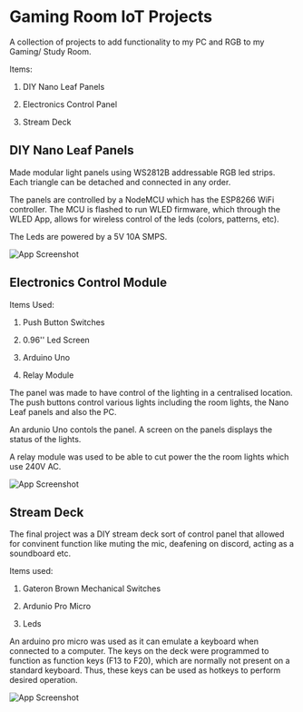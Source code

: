
# Gaming Room IoT Projects

A collection of projects to add functionality to my PC and RGB to my Gaming/ Study Room.

Items:

1. DIY Nano Leaf Panels

2. Electronics Control Panel

3. Stream Deck


## DIY Nano Leaf Panels

Made modular light panels using WS2812B addressable RGB led strips. Each triangle can be 
detached and connected in any order. 

The panels are controlled by a NodeMCU which has the ESP8266 WiFi controller.
The MCU is flashed to run WLED firmware, which through the WLED App, allows for 
wireless control of the leds (colors, patterns, etc).

The Leds are powered by a 5V 10A SMPS. 



![App Screenshot](https://i.ibb.co/CtB0b0K/Whats-App-Image-2022-04-07-at-12-29-28-AM.jpg)


## Electronics Control Module

Items Used:

1. Push Button Switches

2. 0.96'' Led Screen

3. Arduino Uno

4. Relay Module

The panel was made to have control of the lighting in a centralised location. 
The push buttons control various lights including the room lights, the Nano Leaf 
panels and also the PC.

An ardunio Uno contols the panel. A screen on the panels displays the status of 
the lights.

A relay module was used to be able to cut power the the room lights which use 240V AC.


![App Screenshot](https://i.ibb.co/r7BvCjD/Whats-App-Image-2022-04-07-at-12-28-33-AM.jpg)


## Stream Deck
The final project was a DIY stream deck sort of control panel that allowed for 
convinent function like muting the mic, deafening on discord, acting as a soundboard etc.

Items used:

1. Gateron Brown Mechanical Switches

2. Ardunio Pro Micro

3. Leds

An arduino pro micro was used as it can emulate a keyboard when connected to a computer.
The keys on the deck were programmed to function as function keys (F13 to F20), which
are normally not present on a standard keyboard. Thus, these keys can be used as hotkeys
to perform desired operation.

![App Screenshot](https://i.ibb.co/ZJV1DQR/b01d7643-1317-46eb-a2bf-e771ca11edc7-1.jpg)

